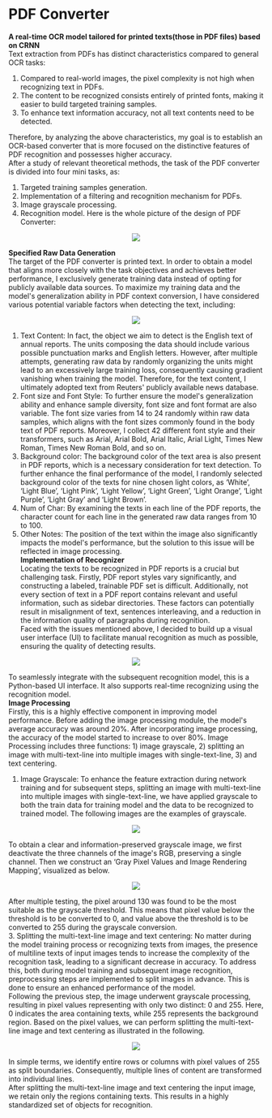 # PDF Converter
**A real-time OCR model tailored for printed texts(those in PDF files) based on CRNN**  
Text extraction from PDFs has distinct characteristics compared to general OCR tasks:  
1. Compared to real-world images, the pixel complexity is not high when recognizing text in PDFs.  
2. The content to be recognized consists entirely of printed fonts, making it easier to build targeted training samples.  
3. To enhance text information accuracy, not all text contents need to be detected.  
  
Therefore, by analyzing the above characteristics, my goal is to establish an OCR-based converter that is more focused on the distinctive features of PDF recognition and possesses higher accuracy.  
After a study of relevant theoretical methods, the task of the PDF converter is divided into four mini tasks, as:   
1. Targeted training samples generation.  
2. Implementation of a filtering and recognition mechanism for PDFs.   
3. Image grayscale processing.  
4. Recognition model. 
Here is the whole picture of the design of PDF Converter:    
<p align="center">
    <img src="https://github.com/Venyus/OCR/assets/118938648/d759b065-0e3d-4ef0-a4c2-c49f36529cc2">
</p>

**Specified Raw Data Generation**  
The target of the PDF converter is printed text. In order to obtain a model that aligns more closely with the task objectives and achieves better performance, I exclusively generate training data instead of opting for publicly available data sources.
To maximize my training data and the model's generalization ability in PDF context conversion, I have considered various potential variable factors when detecting the text, including:  
<p align="center">
    <img src="https://github.com/Venyus/OCR/assets/118938648/5f51e89c-26fa-481f-9183-002bbead4c28">
</p>

1. Text Content: In fact, the object we aim to detect is the English text of annual reports. The units composing the data should include various possible punctuation marks and English letters. However, after multiple attempts, generating raw data by randomly organizing the units might lead to an excessively large training loss, consequently causing gradient vanishing when training the model. Therefore, for the text content, I ultimately adopted text from Reuters' publicly available news database.  
2. Font size and Font Style: To further ensure the model's generalization ability and enhance sample diversity, font size and font format are also variable. The font size varies from 14 to 24 randomly within raw data samples, which aligns with the font sizes commonly found in the body text of PDF reports. Moreover, I collect 42 different font style and their transformers, such as Arial, Arial Bold, Arial Italic, Arial Light, Times New Roman, Times New Roman Bold, and so on.   
3. Background color: The background color of the text area is also present in PDF reports, which is a necessary consideration for text detection. To further enhance the final performance of the model, I randomly selected background color of the texts for nine chosen light colors, as ‘White’, ‘Light Blue’, ‘Light Pink’, ‘Light Yellow’, ‘Light Green’, ‘Light Orange’, ‘Light Purple’, ‘Light Gray’ and ‘Light Brown’.  
4. Num of Char: By examining the texts in each line of the PDF reports, the character count for each line in the generated raw data ranges from 10 to 100.  
5. Other Notes: The position of the text within the image also significantly impacts the model's performance, but the solution to this issue will be reflected in image processing.  
**Implementation of Recognizer**  
Locating the texts to be recognized in PDF reports is a crucial but challenging task. Firstly, PDF report styles vary significantly, and constructing a labeled, trainable PDF set is difficult. Additionally, not every section of text in a PDF report contains relevant and useful information, such as sidebar directories. These factors can potentially result in misalignment of text, sentences interleaving, and a reduction in the information quality of paragraphs during recognition.  
Faced with the issues mentioned above, I decided to build up a visual user interface (UI) to facilitate manual recognition as much as possible, ensuring the quality of detecting results.  
<p align="center">
    <img src="https://github.com/Venyus/OCR/assets/118938648/051ce0b6-e12b-4148-b28c-14fa322282d9">
</p>  

To seamlessly integrate with the subsequent recognition model, this is a Python-based UI interface. It also supports real-time recognizing using the recognition model.  
**Image Processing**  
Firstly, this is a highly effective component in improving model performance. Before adding the image processing module, the model's average accuracy was around 20%. After incorporating image processing, the accuracy of the model started to increase to over 80%. Image Processing includes three functions: 1) image grayscale, 2) splitting an image with multi-text-line into multiple images with single-text-line, 3) and text centering.  
1. Image Grayscale: To enhance the feature extraction during network training and for subsequent steps, splitting an image with multi-text-line into multiple images with single-text-line, we have applied grayscale to both the train data for training model and the data to be recognized to trained model. The following images are the examples of grayscale.
<p align="center">
    <img src="https://github.com/Venyus/OCR/assets/118938648/c7bcb691-2063-439b-ba64-680794643982">
</p>  

To obtain a clear and information-preserved grayscale image, we first deactivate the three channels of the image's RGB, preserving a single channel. Then we construct an ‘Gray Pixel Values and Image Rendering Mapping’, visualized as below.
<p align="center">
    <img src="https://github.com/Venyus/OCR/assets/118938648/6776d9c9-61e3-4af7-858f-2628c92d2220">
</p> 

After multiple testing, the pixel around 130 was found to be the most suitable as the grayscale threshold. This means that pixel value below the threshold is to be converted to 0, and value above the threshold is to be converted to 255 during the grayscale conversion.  
3. Splitting the multi-text-line image and text centering: No matter during the model training process or recognizing texts from images, the presence of multiline texts of input images tends to increase the complexity of the recognition task, leading to a significant decrease in accuracy. To address this, both during model training and subsequent image recognition, preprocessing steps are implemented to split images in advance. This is done to ensure an enhanced performance of the model.  
Following the previous step, the image underwent grayscale processing, resulting in pixel values representing with only two distinct: 0 and 255. Here, 0 indicates the area containing texts, while 255 represents the background region. Based on the pixel values, we can perform splitting the multi-text-line image and text centering as illustrated in the following.  
<p align="center">
    <img src="https://github.com/Venyus/OCR/assets/118938648/2d472110-b9fb-4f6a-9f74-91ce88b712b5">
</p>  

In simple terms, we identify entire rows or columns with pixel values of 255 as split boundaries. Consequently, multiple lines of content are transformed into individual lines.  
After splitting the multi-text-line image and text centering the input image, we retain only the regions containing texts. This results in a highly standardized set of objects for recognition.  




